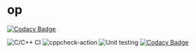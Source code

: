 # op

[![Codacy Badge](https://api.codacy.com/project/badge/Grade/221423c055074b619e9ed4ddccb86c93)](https://app.codacy.com/manual/99002540/op?utm_source=github.com&utm_medium=referral&utm_content=99002540/op&utm_campaign=Badge_Grade_Settings)

![C/C++ CI](https://github.com/99002540/op/workflows/C/C++%20CI/badge.svg)
![cppcheck-action](https://github.com/99002540/op/workflows/cppcheck-action/badge.svg)
![Unit testing](https://github.com/99002540/op/workflows/Unit%20testing/badge.svg)
[![Codacy Badge](https://app.codacy.com/project/badge/Grade/5c53ba0e8ac1450da998f5e776c2db76)](https://www.codacy.com/manual/99002540/op?utm_source=github.com&amp;utm_medium=referral&amp;utm_content=99002540/op&amp;utm_campaign=Badge_Grade)

